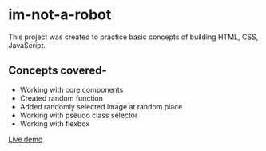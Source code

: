 # im-not-a-robot
This project was created to practice basic concepts of building HTML, CSS, JavaScript.
## Concepts covered-
* Working with core components
* Created random function
* Added randomly selected image at random place
* Working with pseudo class selector
* Working with flexbox

[Live demo](https://ipriyankrajai.github.io/im-not-a-robot/)
